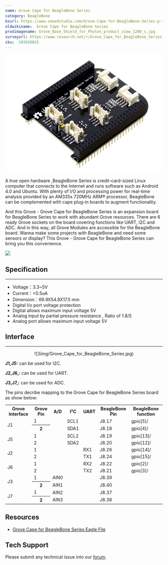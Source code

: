 ```yaml
---
name: Grove Cape for BeagleBone Series
category: BeagleBone
bzurl: https://www.seeedstudio.com/Grove-Cape-for-BeagleBone-Series-p-1718.html
oldwikiname:  Grove Cape for BeagleBone Series
prodimagename: Grove_Base_Shield_for_Photon_product_view_1200_s.jpg
surveyurl: https://www.research.net/r/Grove_Cape_for_BeagleBone_Series
sku:  103020015
---
```

![](https://github.com/SeeedDocument/Grove_Cape_for_BeagleBone_Series/raw/master/img/Grove%20Cape%20for%20BeagleBone.jpg)

A true open hardware ,BeagleBone Series is credit-card-sized Linux computer that connects to the Internet and runs software such as Android 4.0 and Ubuntu. With plenty of I/O and processing power for real-time analysis provided by an AM335x 720MHz ARM® processor, BeagleBone can be complemented with cape plug-in boards to augment functionality.

And this Grove - Grove Cape for BeagleBone Series is an expansion board for BeagleBone Series to work with abundant Grove resources. There are 6 ready Grove sockets on the board covering functions like UART, I2C and ADC. And in this way, all Grove Modules are accessible for the BeagleBone board. Wanna make some projects with BeagleBone and need some sensors or display? This Grove - Grove Cape for BeagleBone Series can bring you this convenience.

[![](https://github.com/SeeedDocument/Seeed-WiKi/raw/master/docs/images/300px-Get_One_Now_Banner-ragular.png)](https://www.seeedstudio.com/Grove-Cape-for-BeagleBone-Series-p-1718.html)

##   Specification
---
*   Voltage：3.3~5V
*   Current：&lt;0.5uA
*   Dimension：69.9X54.8X17.5 mm
*   Digital I/o port voltage protection
*   Digital allows maximum input voltage 5V
*   Analog input by partial pressure resistance , Ratio of 1.8/5
*   Analog port allows maximum input voltage 5V

##  Interface
---
<center>
![](img/Grove_Cape_for_BeagleBone_Series.jpg)</center>

**J1,J5:** can be used for I2C.

**J2,J6,:** can be used for UART.

**J3,J7,:** can be used for ADC.

The pins decribe mapping to the Grove Cape for BeagleBone Series board as show below:

<center>
<table  cellspacing="0" width="40%">
<tr>
<th scope="col"> Grove Interface
</th>
<th scope="col"> Grove Pin
</th>
<th scope="col"> A/D
</th>
<th scope="col"> I²C
</th>
<th scope="col"> UART
</th>
<th scope="col"> BeagleBone Pin
</th>
<th scope="col"> BeagleBone function
</th></tr>
<tr>
<td rowspan="2"> J1
</td>
<td scope="row"> 1
</td>
<td>
</td>
<td> SCL1
</td>
<td>
</td>
<td> J8.17
</td>
<td> gpio[5]/
</td></tr>
<tr>
<th scope="row"> 2
</th>
<td>
</td>
<td> SDA1
</td>
<td>
</td>
<td> J8.18
</td>
<td> gpio[4]/
</td></tr>
<tr>
<td rowspan="2"> J5
</td>
<td> 1
</td>
<td>
</td>
<td> SCL2
</td>
<td>
</td>
<td> J8.19
</td>
<td> gpio[13]/
</td></tr>
<tr>
<td> 2
</td>
<td>
</td>
<td> SDA2
</td>
<td>
</td>
<td> J8.20
</td>
<td> gpio[12]/
</td></tr>
<tr>
<td rowspan="2"> J2
</td>
<td> 1
</td>
<td>
</td>
<td>
</td>
<td> RX1
</td>
<td> J8.26
</td>
<td> gpio[14]/
</td></tr>
<tr>
<td> 2
</td>
<td>
</td>
<td>
</td>
<td> TX1
</td>
<td> J8.24
</td>
<td> gpio[15]/
</td></tr>
<tr>
<td rowspan="2"> J6
</td>
<td> 1
</td>
<td>
</td>
<td>
</td>
<td> RX2
</td>
<td> J8.22
</td>
<td> gpio[2]/
</td></tr>
<tr>
<td> 2
</td>
<td>
</td>
<td>
</td>
<td> TX2
</td>
<td> J8.21
</td>
<td> gpio[3]/
</td></tr>
<tr>
<td rowspan="2"> J3
</td>
<td scope="row"> 1
</td>
<td> AIN0
</td>
<td>
</td>
<td>
</td>
<td> J8.39
</td>
<td>
</td></tr>
<tr>
<th scope="row"> 2
</th>
<td> AIN1
</td>
<td>
</td>
<td>
</td>
<td> J8.40
</td>
<td>
</td></tr>
<tr>
<td rowspan="2"> J7
</td>
<td scope="row"> 1
</td>
<td> AIN2
</td>
<td>
</td>
<td>
</td>
<td> J8.37
</td>
<td>
</td></tr>
<tr>
<th scope="row"> 2
</th>
<td> AIN3
</td>
<td>
</td>
<td>
</td>
<td> J8.38
</td>
<td>
</td></tr></table>
</center>

##  Resources

- [Grove Cape for BeagleBone Series Eagle File](https://github.com/SeeedDocument/Grove_Cape_for_BeagleBone_Series/raw/master/res/Grove_Cape_for_BeagleBone_Series_V1.0.zip)

## Tech Support
Please submit any technical issue into our [forum](http://forum.seeedstudio.com/). 